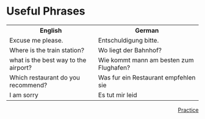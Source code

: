 <h1> Useful Phrases </h1>
<table>
  <tr>
    <th>English</th>
    <th>German</th>
  </tr>
  <tr>
    <td>Excuse me please.</td>
    <td>Entschuldigung bitte.</td>
  </tr>
  <tr>
    <td>Where is the train station?</td>
    <td>Wo liegt der Bahnhof?</td>
  </tr>
  </tr>
    <td> what is the best way to the airport?
    <td> Wie kommt mann am besten zum Flughafen?
      </tr>
      </tr>
      <td> Which restaurant do you recommend?
      <td> Was fur ein Restaurant empfehlen sie
        </tr>
        </tr>
        <td> I am sorry
        <td> Es tut mir leid
</table>

<a href="practice.html" style="float:right;">Practice</a>
